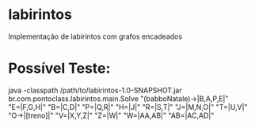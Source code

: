 labirintos
==========

Implementação de labirintos com grafos encadeados


Possível Teste:
===============

java -classpath /path/to/labirintos-1.0-SNAPSHOT.jar br.com.pontoclass.labirintos.main.Solve "(babboNatale)->|B,A,P,E|" "E=|F,G,H|" "B=|C,D|" "P=|Q,R|" "H=|J|" "R=|S,T|" "J=|M,N,O|" "T=|U,V|" "O->|[treno]|" "V=|X,Y,Z|" "Z=|W|" "W=|AA,AB|" "AB=|AC,AD|"
